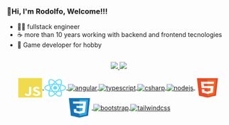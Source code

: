 ### 🎇Hi, I'm Rodolfo, Welcome!!!


- 👨‍💻 fullstack engineer
- ☕  more than 10 years working with backend and frontend tecnologies
- 🌱 Game developer for hobby

##
<div align ="center">
  <a href="https://github.com/rodo1fo">
  <img height="170em" src="https://github-readme-stats.vercel.app/api?username=rodo1fo&show_icons=true&theme=react&include_all_commits=true&count_private=true"/>
  <img height="170em" src="https://github-readme-stats.vercel.app/api/top-langs/?username=rodo1fo&layout=compact&langs_count=7&theme=react"/>
    </div>


  
  <div align="center" style="display: inline_block"><br>
    <img align="center" alt="Js" height="45" width="55" src="https://raw.githubusercontent.com/devicons/devicon/master/icons/javascript/javascript-plain.svg">
    <img align="center" alt="React" height="45" width="50" src="https://raw.githubusercontent.com/devicons/devicon/master/icons/react/react-original.svg">
    <img align="center" alt=angular height="45" width="55" src="https://cdn.jsdelivr.net/gh/devicons/devicon/icons/angularjs/angularjs-original.svg" />
    <img align="center" alt="typescript" height="45" width="55" src="https://cdn.jsdelivr.net/gh/devicons/devicon/icons/typescript/typescript-original.svg">
    <img align="center" alt=csharp height="45" width="55" src="https://cdn.jsdelivr.net/gh/devicons/devicon/icons/csharp/csharp-original.svg" />
    <img align="center" alt=nodejs height="45" width="55" src="https://cdn.jsdelivr.net/gh/devicons/devicon/icons/nodejs/nodejs-original.svg" />    
    <img align="center" alt="HTML" height="45" width="55" src="https://raw.githubusercontent.com/devicons/devicon/master/icons/html5/html5-original.svg">
    <img align="center" alt="CSS" height="45" width="55" src="https://raw.githubusercontent.com/devicons/devicon/master/icons/css3/css3-original.svg">
    <img align="center" alt="bootstrap" height="45" width="55" src="https://cdn.jsdelivr.net/gh/devicons/devicon/icons/bootstrap/bootstrap-original.svg">
    <img align="center" alt="tailwindcss" height="45" width="55" src="https://cdn.jsdelivr.net/gh/devicons/devicon/icons/tailwindcss/tailwindcss-plain.svg">
</div>
  

##
  </div>

